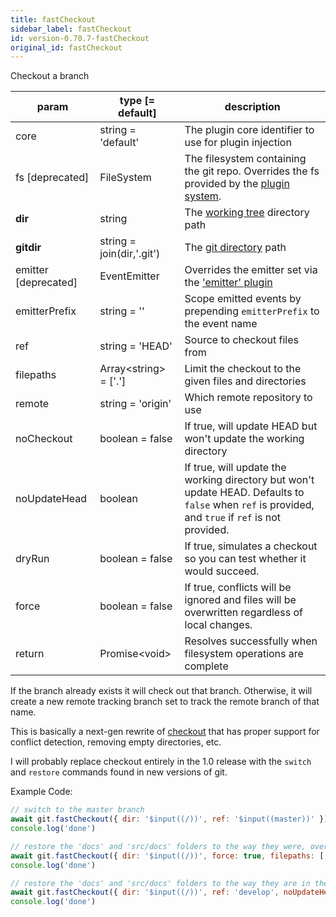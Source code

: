 ```yaml
---
title: fastCheckout
sidebar_label: fastCheckout
id: version-0.70.7-fastCheckout
original_id: fastCheckout
---
```


Checkout a branch

| param                | type [= default]          | description                                                                                                                                        |
| -------------------- | ------------------------- | -------------------------------------------------------------------------------------------------------------------------------------------------- |
| core                 | string = 'default'        | The plugin core identifier to use for plugin injection                                                                                             |
| fs [deprecated]      | FileSystem                | The filesystem containing the git repo. Overrides the fs provided by the [plugin system](./plugin_fs.md).                                          |
| **dir**              | string                    | The [working tree](dir-vs-gitdir.md) directory path                                                                                                |
| **gitdir**           | string = join(dir,'.git') | The [git directory](dir-vs-gitdir.md) path                                                                                                         |
| emitter [deprecated] | EventEmitter              | Overrides the emitter set via the ['emitter' plugin](./plugin_emitter.md)                                                                          |
| emitterPrefix        | string = ''               | Scope emitted events by prepending `emitterPrefix` to the event name                                                                               |
| ref                  | string = 'HEAD'           | Source to checkout files from                                                                                                                      |
| filepaths            | Array\<string\> = ['.']   | Limit the checkout to the given files and directories                                                                                              |
| remote               | string = 'origin'         | Which remote repository to use                                                                                                                     |
| noCheckout           | boolean = false           | If true, will update HEAD but won't update the working directory                                                                                   |
| noUpdateHead         | boolean                   | If true, will update the working directory but won't update HEAD. Defaults to `false` when `ref` is provided, and `true` if `ref` is not provided. |
| dryRun               | boolean = false           | If true, simulates a checkout so you can test whether it would succeed.                                                                            |
| force                | boolean = false           | If true, conflicts will be ignored and files will be overwritten regardless of local changes.                                                      |
| return               | Promise\<void\>           | Resolves successfully when filesystem operations are complete                                                                                      |

If the branch already exists it will check out that branch. Otherwise, it will create a new remote tracking branch set to track the remote branch of that name.

This is basically a next-gen rewrite of [checkout](./checkout.md) that has proper support for conflict detection, removing empty directories, etc.

I will probably replace checkout entirely in the 1.0 release with the `switch` and `restore` commands found in new versions of git.

Example Code:

```js live
// switch to the master branch
await git.fastCheckout({ dir: '$input((/))', ref: '$input((master))' })
console.log('done')
```

```js live
// restore the 'docs' and 'src/docs' folders to the way they were, overwriting any changes
await git.fastCheckout({ dir: '$input((/))', force: true, filepaths: ['docs', 'src/docs'] })
console.log('done')
```

```js live
// restore the 'docs' and 'src/docs' folders to the way they are in the 'develop' branch, overwriting any changes
await git.fastCheckout({ dir: '$input((/))', ref: 'develop', noUpdateHead: true, force: true, filepaths: ['docs', 'src/docs'] })
console.log('done')
```

<script>
(function rewriteEditLink() {
  const el = document.querySelector('a.edit-page-link.button');
  if (el) {
    el.href = 'https://github.com/isomorphic-git/isomorphic-git/edit/master/src/commands/fastCheckout.js';
  }
})();
</script>